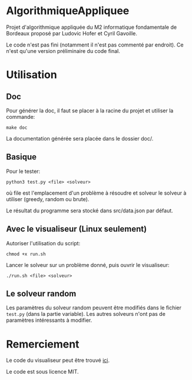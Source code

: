 # AlgorithmiqueAppliquee

Projet d'algorithmique appliquée du M2 informatique fondamentale de Bordeaux proposé par Ludovic Hofer et Cyril Gavoille.

Le code n'est pas fini (notamment il n'est pas commenté par endroit). Ce n'est qu'une version préliminaire
du code final.

# Utilisation

## Doc

Pour générer la doc, il faut se placer à la racine du projet et utiliser la commande:

`make doc`

La documentation générée sera placée dans le dossier doc/.

## Basique

Pour le tester:

`python3 test.py <file> <solveur>`

où file est l'emplacement d'un problème à résoudre
et solveur le solveur à utiliser (greedy, random ou brute).

Le résultat du programme sera stocké dans src/data.json par défaut.

## Avec le visualiseur (Linux seulement)

Autoriser l'utilisation du script:

`chmod +x run.sh`

Lancer le solveur sur un problème donné, puis ouvrir le visualiseur:

`./run.sh <file> <solveur>`

## Le solveur random

Les paramètres du solveur random peuvent être modifiés dans le fichier `test.py` (dans la partie variable). Les autres
solveurs n'ont pas de paramètres intéressants à modifier.

# Remerciement

Le code du visualiseur peut être trouvé [ici](https://www.labri.fr/perso/lhofer/index.php?page=teaching/algorithmique_appliquee/index).

Le code est sous licence MIT.